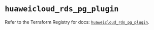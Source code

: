 # `huaweicloud_rds_pg_plugin`

Refer to the Terraform Registry for docs: [`huaweicloud_rds_pg_plugin`](https://registry.terraform.io/providers/huaweicloud/huaweicloud/1.71.1/docs/resources/rds_pg_plugin).
